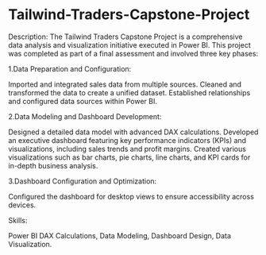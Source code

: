 # Tailwind-Traders-Capstone-Project

Description: The Tailwind Traders Capstone Project is a comprehensive data analysis and visualization initiative executed in Power BI.
This project was completed as part of a final assessment and involved three key phases:

1.Data Preparation and Configuration:

Imported and integrated sales data from multiple sources.
Cleaned and transformed the data to create a unified dataset.
Established relationships and configured data sources within Power BI.

2.Data Modeling and Dashboard Development:

Designed a detailed data model with advanced DAX calculations.
Developed an executive dashboard featuring key performance indicators (KPIs) and visualizations, including sales trends and profit margins.
Created various visualizations such as bar charts, pie charts, line charts, and KPI cards for in-depth business analysis.

3.Dashboard Configuration and Optimization:

Configured the dashboard for desktop views to ensure accessibility across devices.


Skills:

Power BI
DAX Calculations,
Data Modeling,
Dashboard Design,
Data Visualization.

